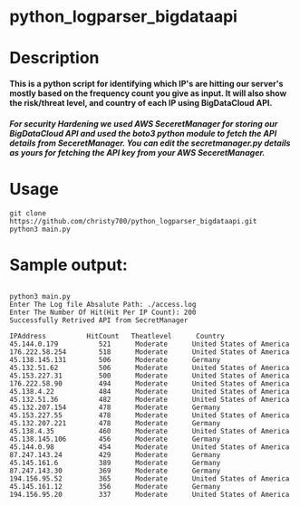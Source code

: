 # python_logparser_bigdataapi

# Description

#### This is a python script for identifying which IP's are hitting our server's mostly based on the frequency count you give as input. It will also show the risk/threat level, and country of each IP using BigDataCloud API.

##### For security Hardening we used AWS SeceretManager for storing our BigDataCloud API and used the boto3 python module to fetch the API details from  SeceretManager. You can edit the secretmanager.py details as yours for fetching the API key from your AWS SeceretManager.



# Usage
```
git clone https://github.com/christy700/python_logparser_bigdataapi.git
python3 main.py
```


# Sample output:

```

python3 main.py 
Enter The Log file Absalute Path: ./access.log
Enter The Number Of Hit(Hit Per IP Count): 200
Successfully Retrived API from SecretManager

IPAddress          HitCount   Theatlevel      Country        
45.144.0.179          521      Moderate      United States of America
176.222.58.254        518      Moderate      United States of America
45.138.145.131        506      Moderate      Germany
45.132.51.62          506      Moderate      United States of America
45.153.227.31         500      Moderate      United States of America
176.222.58.90         494      Moderate      United States of America
45.138.4.22           484      Moderate      United States of America
45.132.51.36          482      Moderate      United States of America
45.132.207.154        478      Moderate      Germany
45.153.227.55         478      Moderate      United States of America
45.132.207.221        478      Moderate      Germany
45.138.4.35           460      Moderate      United States of America
45.138.145.106        456      Moderate      Germany
45.144.0.98           454      Moderate      United States of America
87.247.143.24         429      Moderate      Germany
45.145.161.6          389      Moderate      Germany
87.247.143.30         369      Moderate      Germany
194.156.95.52         365      Moderate      United States of America
45.145.161.12         356      Moderate      Germany
194.156.95.20         337      Moderate      United States of America
```



